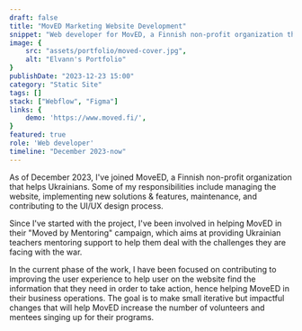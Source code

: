 ```yaml
---
draft: false
title: "MovED Marketing Website Development"
snippet: "Web developer for MovED, a Finnish non-profit organization that helps Ukrainians."
image: {
    src: "assets/portfolio/moved-cover.jpg",
    alt: "Elvann's Portfolio"
}
publishDate: "2023-12-23 15:00"
category: "Static Site"
tags: []
stack: ["Webflow", "Figma"]
links: {
    demo: 'https://www.moved.fi/',
}
featured: true
role: 'Web developer'
timeline: "December 2023-now"
---
```


As of December 2023, I've joined MoveED, a Finnish non-profit organization that helps Ukrainians.  Some of my responsibilities include managing the website, implementing new solutions & features, maintenance, and contributing to the UI/UX design process.

Since I've started with the project, I've been involved in helping MovED in their "Moved by Mentoring" campaign, which aims at providing Ukrainian teachers mentoring support to help them deal with the challenges they are facing with the war.

In the current phase of the work, I have been focused on contributing to improving the user experience to help user on the website find the information that they need in order to take action, hence helping MoveED in their business operations.  The goal is to make small iterative but impactful changes that will help MovED increase the number of volunteers and mentees singing up for their programs.

